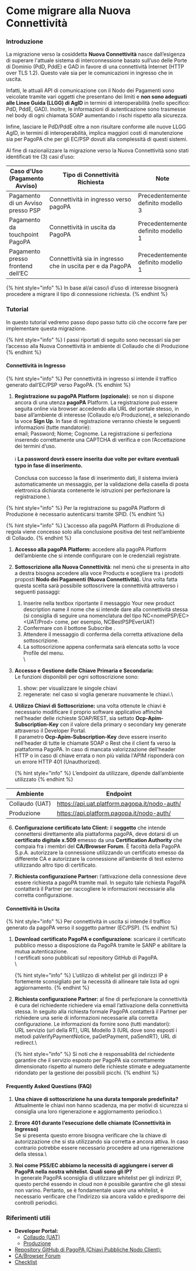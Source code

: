 # Come migrare alla Nuova Connettività

### Introduzione

La migrazione verso la cosiddetta **Nuova Connettività** nasce dall’esigenza di superare l'attuale sistema di interconnessione basato sull’uso delle Porte di Dominio (PdD, PddE) e GAD in favore di una connettività Internet (HTTP over TLS 1.2). Questo vale sia per le comunicazioni in ingresso che in uscita.

Infatti, le attuali API di comunicazione con il Nodo dei Pagamenti sono veicolate tramite vari oggetti che presentano dei limiti e **non sono adeguati alle Linee Guida (LLGG) di AgID** in termini di interoperabilità (nello specifico: PdD, PddE, GAD). Inoltre, le informazioni di autenticazione sono trasmesse nel body di ogni chiamata SOAP aumentando i rischi rispetto alla sicurezza.

Infine, lasciare le PdD/PddE oltre a non risultare conforme alle nuove LLGG AgID, in termini di interoperabilità, implica maggiori costi di manutenzione sia per PagoPA che per gli EC/PSP dovuti alla complessità di questi sistemi.

Al fine di razionalizzare la migrazione verso la Nuova Connettività sono stati identificati tre (3) casi d’uso:

<table><thead><tr><th>Caso d’Uso (Pagamento Avviso)</th><th width="271.3333333333333">Tipo di Connettività Richiesta</th><th>Note</th></tr></thead><tbody><tr><td>Pagamento di un Avviso presso PSP</td><td>Connettività in ingresso verso pagoPA</td><td>Precedentemente definito modello 3 </td></tr><tr><td>Pagamento da touchpoint PagoPA</td><td>Connettività in uscita da PagoPA</td><td>Precedentemente definito modello 1</td></tr><tr><td>Pagamento presso frontend dell’EC</td><td>Connettività sia in ingresso che in uscita per e da PagoPA</td><td>Precedentemente definito modello 1</td></tr></tbody></table>

{% hint style="info" %}
In base al/ai caso/i d’uso di interesse bisognerà procedere a migrare il tipo di connessione richiesta.
{% endhint %}

### Tutorial&#x20;

In questo tutorial vedremo passo dopo passo tutto ciò che occorre fare per implementare questa migrazione.&#x20;

{% hint style="info" %}
&#x20;I passi riportati di seguito sono necessari sia per l’accesso alla Nuova Connettività in ambiente di Collaudo che di Produzione
{% endhint %}

#### Connettività in Ingresso

{% hint style="info" %}
Per connettività in ingresso si intende il traffico generato dall’EC/PSP verso PagoPA.
{% endhint %}

1. **Registrazione su pagoPA Platform (opzionale):** se non si dispone ancora di una utenza  **pagoPA** Platform. La registrazione può essere seguita online via browser accedendo alla URL del portale stesso, in base all’ambiente di interesse (Collaudo e/o Produzione), e selezionando la voce **Sign Up**.  In fase di registrazione verranno chieste le seguenti informazioni (tutte mandatorie):\
   email; Password; Nome; Cognome. La registrazione si perfeziona inserendo correttamente una CAPTCHA di verifica e con l’Accettazione dei termini d’uso.\
   \
   ℹ️ **La password dovrà essere inserita due volte per evitare eventuali typo in fase di inserimento.**\
   \
   Conclusa con successo la fase di inserimento dati, il sistema invierà automaticamente un messaggio, per la validazione della casella di posta elettronica dichiarata contenente le istruzioni per perfezionare  la registrazione.\


{% hint style="info" %}
Per la registrazione su pagoPA Platform di Produzione è necessario autenticarsi tramite SPID.
{% endhint %}



{% hint style="info" %}
L’accesso alla pagoPA Platform di Produzione di regola viene concesso solo alla conclusione positiva dei test nell’ambiente di Collaudo.
{% endhint %}



1. **Accesso alla pagoPA Platform:** accedere alla pagoPA Platform dell’ambiente che si intende configurare con le credenziali registrate.



1. **Sottoscrizione alla Nuova Connettività**: nel menù che si presenta in alto a destra bisogna accedere alla voce Products e scegliere tra i prodotti proposti **Nodo dei Pagamenti (Nuova Connettività).** Una volta fatta questa scelta sarà possibile sottoscrivere la connettività attraverso i seguenti passaggi:
   1. Inserire nella textbox riportante il messaggio Your new product description name il nome che si intende dare alla connettività stessa (si consiglia di seguire una nomenclatura del tipo NC\<nomePSP/EC>\<UAT/Prod> come, per esempio, NCBestPSPEverUAT)
   2. Confermare con il bottone Subscribe .
   3. Attendere il messaggio di conferma della corretta attivazione della sottoscrizione.
   4. La sottoscrizione appena confermata sarà elencata sotto la voce Profile del menu.\
      \

2. **Accesso e Gestione delle Chiave Primaria e Secondaria:**\
   Le funzioni disponibili per ogni sottoscrizione sono:
   1. show: per visualizzare le singole chiavi
   2. regenerate: nel caso si voglia generare nuovamente le chiavi.\

3.  **Utilizzo Chiavi di Sottoscrizione:** una volta ottenute le chiavi è necessario modificare il proprio software applicativo affinché  nell’header delle richieste SOAP/REST, sia settato **Ocp-Apim-Subscription-Key** con il valore della primary o secondary key generate attraverso il Developer Portal. \
    Il parametro **Ocp-Apim-Subscription-Key** deve essere inserito nell’header di tutte le chiamate SOAP o Rest che il client fa verso la piattaforma PagoPA. In caso di mancata valorizzazione dell'header HTTP o in caso di chiave errata o non più valida l'APIM risponderà con un errore HTTP 401 (Unauthorized).



    {% hint style="info" %}
    L’endpoint da utilizzare, dipende dall’ambiente utilizzato
    {% endhint %}

| Ambiente       | Endpoint                                      |
| -------------- | --------------------------------------------- |
| Collaudo (UAT) | https://api.uat.platform.pagopa.it/nodo-auth/ |
| Produzione     | https://api.platform.pagopa.it/nodo-auth/     |

6.  **Configurazione certificato lato Client:** il **soggetto** che intende connettersi direttamente alla piattaforma pagoPA, deve dotarsi di un **certificato digitale x.509** emesso da una **Certification Authority** che compaia fra i membri del **CA/Browser Forum**. È facoltà della PagoPA S.p.A. autorizzare la connessione utilizzando un certificato emesso da differente CA e autorizzare la connessione all’ambiente di test esterno utilizzando altro tipo di certificato.


7. **Richiesta configurazione Partner:** l’attivazione della connessione deve essere richiesta a pagoPA tramite mail. In seguito tale richiesta PagoPA contatterà il Partner per raccogliere le informazioni necessarie alla corretta configurazione.

#### Connettività in Uscita

{% hint style="info" %}
&#x20;Per connettività in uscita si intende il traffico generato da pagoPA verso il soggetto partner (EC/PSP).
{% endhint %}

1.  **Download certificato PagoPA e configurazione**: scaricare il certificato pubblico messo a disposizione da PagoPA tramite le SANP e abilitare la mutua autenticazione.\
    I certificati sono pubblicati sul repository GitHub di PagoPA.\
    \


    {% hint style="info" %}
    L’utilizzo di whitelist per gli indirizzi IP è fortemente sconsigliato per la necessità di allineare tale lista ad ogni aggiornamento.
    {% endhint %}


2.  **Richiesta configurazione Partner:** al fine di perfezionare la connettività è cura del richiedente richiedere via email l’attivazione della connettività stessa. In seguito alla richiesta formale PagoPA contatterà il Partner per richiedere una serie di informazioni necessarie alla corretta configurazione. Le informazioni da fornire sono (tutti mandatori):\
    URL servizio (url della RT), URL Modello 3 (URL  dove sono esposti i metodi paVerifyPaymentNotice, paGetPayment, paSendRT), URL  di redirect.\


    {% hint style="info" %}
    Si noti che è responsabilità del richiedente garantire che il servizio esposto per PagoPA sia correttamente dimensionato rispetto al numero delle richieste stimate e adeguatamente  ridondato per la gestione dei possibili picchi.
    {% endhint %}



#### Frequently Asked Questions (FAQ)

1. **Una chiave di sottoscrizione ha una durata temporale predefinita?**\
   Attualmente le chiavi non hanno scadenza, ma per motivi di sicurezza si consiglia una loro rigenerazione e aggiornamento periodico.\

2. **Errore 401 durante l’esecuzione delle chiamate (Connettività in Ingresso)**\
   Se si presenta questo errore bisogna verificare che la chiave di autorizzazione che si sta utilizzando sia corretta e ancora attiva. In caso contrario potrebbe essere necessario procedere ad una rigenerazione della stessa.\

3. **Noi come PSS/EC abbiamo la necessità di aggiungere i server di PagoPA nella nostra whitelist. Quali sono gli IP?**\
   In generale PagoPA sconsiglia di utilizzare whitelist per gli indirizzi IP, questo perché essendo in cloud non è possibile garantire che gli stessi non varino. Pertanto, se è fondamentale usare una whitelist, è necessario verificare che l’indirizzo sia ancora valido e predisporre dei controlli periodici.

### Riferimenti utili

* **Developer Portal:**
  * [Collaudo (UAT)](https://portal.uat.platform.pagopa.it/)&#x20;
  * [Produzione](https://selfcare.pagopa.it/auth/login?onSuccess=dashboard)
* [Repository GitHub di PagoPA (Chiavi Pubbliche Nodo Client):](https://github.com/pagopa/pagopa-node-forwarder/)
* [CA/Browser Forum](https://cabforum.org/members/)
* [Checklist](https://files.gitbook.com/v0/b/gitbook-x-prod.appspot.com/o/spaces%2F0daUnj7noyDC76EK6Bii%2Fuploads%2FT5MievQUDpHih5uy2zZx%2FChecklist\_Migrazione\_alla\_nuova\_connettivita.pdf?alt=media\&token=dc5cb275-7551-44ab-be1a-7c17ca50ada8)
